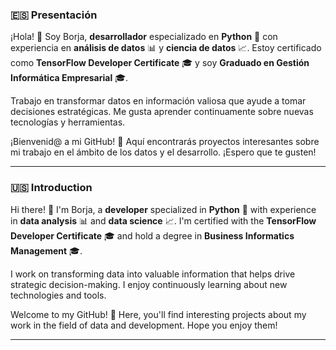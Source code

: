 ### 🇪🇸 Presentación

¡Hola! 👋 Soy Borja, **desarrollador** especializado en **Python** 🐍 con experiencia en **análisis de datos** 📊 y **ciencia de datos** 📈. Estoy certificado como **TensorFlow Developer Certificate** 🎓 y soy **Graduado en Gestión Informática Empresarial** 🎓.

Trabajo en transformar datos en información valiosa que ayude a tomar decisiones estratégicas. Me gusta aprender continuamente sobre nuevas tecnologías y herramientas.

¡Bienvenid@ a mi GitHub! 🚀 Aquí encontrarás proyectos interesantes sobre mi trabajo en el ámbito de los datos y el desarrollo. ¡Espero que te gusten!


---

### 🇺🇸 Introduction

Hi there! 👋 I'm Borja, a **developer** specialized in **Python** 🐍 with experience in **data analysis** 📊 and **data science** 📈. I'm certified with the **TensorFlow Developer Certificate** 🎓 and hold a degree in **Business Informatics Management** 🎓.

I work on transforming data into valuable information that helps drive strategic decision-making. I enjoy continuously learning about new technologies and tools.

Welcome to my GitHub! 🚀 Here, you'll find interesting projects about my work in the field of data and development. Hope you enjoy them!

---

<!--
**fborjalv/fborjalv** is a ✨ _special_ ✨ repository because its `README.md` (this file) appears on your GitHub profile.


- ⚡ Fun fact: ...
-->
